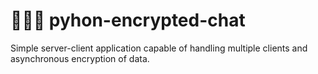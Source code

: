 # 🐍🐱‍💻 pyhon-encrypted-chat
Simple server-client application capable of handling multiple clients and asynchronous encryption of data.
